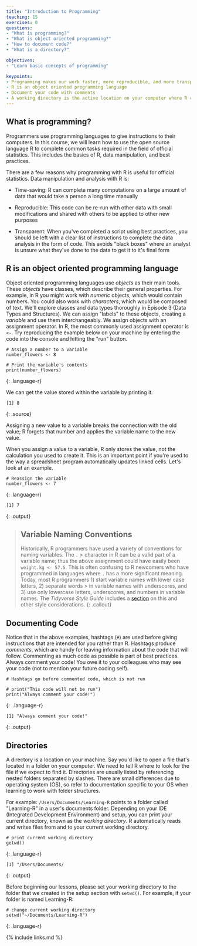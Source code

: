```yaml
---
title: "Introduction to Programming"
teaching: 15
exercises: 0
questions:
- "What is programming?"
- "What is object oriented programming?"
- "How to document code?"
- "What is a directory?"

objectives:
- "Learn basic concepts of programming"

keypoints:
- Programming makes our work faster, more reproducible, and more transparent. 
- R is an object oriented programming language
- Document your code with comments
- A working directory is the active location on your computer where R can read and write files
---
```


## What is programming?

Programmers use programming languages to give instructions to their computers. In this course, we will learn how to use the open source language R to complete common tasks required in the field of official statistics. This includes the basics of R, data manipulation, and best practices. 

There are a few reasons why programming with R is useful for official statistics. Data manipulation and analysis with R is:

* Time-saving: R can complete many computations on a large amount of data that would take a person a long time manually

* Reproducible: This code can be re-run with other data with small modifications and shared with others to be applied to other new purposes

* Transparent: When you've completed a script using best practices, you should be left with a clear list of instructions to complete the data analysis in the form of code. This avoids "black boxes" where an analyst is unsure what they've done to the data to get it to it's final form


## R is an object oriented programming language

Object oriented programming languages use *objects* as their main tools. These *objects* have classes, which describe their general properties. For example, in R you might work with *numeric* objects, which would contain numbers. You could also work with *characters*, which would be composed of text. We'll explore classes and data types thoroughly in Episode 3 (Data Types and Structures). We can assign "labels" to these objects, creating a *variable* and use them interchangeably. We assign objects with an assignment operator. In R, the most commonly used assignment operator is `<-`. Try reproducing the example below on your machine by entering the code into the console and hitting the "run" button. 

~~~
# Assign a number to a variable
number_flowers <- 8

# Print the variable's contents
print(number_flowers)
~~~
{: .language-r}

We can get the value stored within the variable by printing it. 
~~~
[1] 8
~~~
{: .source}

Assigning a new value to a variable breaks the connection with the old value; R forgets that number and applies the variable name to the new value.

When you assign a value to a variable, R only stores the value, not the calculation you used to create it. This is an important point if you're used to the way a spreadsheet program automatically updates linked cells. Let's look at an example.

~~~
# Reassign the variable
number_flowers <- 7
~~~
{: .language-r)


~~~
[1] 7
~~~
{: .output}






> ## Variable Naming Conventions
> Historically, R programmers have used a variety of conventions for naming variables. The `.` > character in R can be a valid part of a variable name; thus the above assignment could have 
> easily been `weight.kg <- 57.5`. This is often confusing to R newcomers who have programmed 
> in languages where `.` has a more significant meaning.
> Today, most R programmers 1) start variable names with lower case letters, 2) separate words > in variable names with underscores, and 3) use only lowercase letters, underscores, and 
> numbers in variable names. The *Tidyverse Style Guide* includes
> a [section](https://style.tidyverse.org/syntax.html) on this and other style considerations.
{: .callout}


## Documenting Code

Notice that in the above examples, hashtags (`#`) are used before giving instructions that are intended for you rather than R. Hashtags produce *comments*, which are handy for leaving information about the code that will follow. Commenting as much code as possible is part of best practices. Always comment your code! You owe it to your colleagues who may see your code (not to mention your future coding self).

~~~
# Hashtags go before commented code, which is not run

# print("This code will not be run")
print("Always comment your code!")
~~~
{: ..language-r}

~~~
[1] "Always comment your code!"
~~~
{: .output}


## Directories

A directory is a location on your machine. Say you'd like to open a file that's located in a folder on your computer. We need to tell R where to look for the file if we expect to find it. Directories are usually listed by referencing nested folders separated by slashes. There are small differences due to operating system (OS), so refer to documentation specific to your OS when learning to work with folder structures. 

For example: `/Users/Documents/Learning-R` points to a folder called "Learning-R" in a user's documents folder. Depending on your IDE (Integrated Development Environment) and setup, you can print your current directory, known as the *working directory*. R automatically reads and writes files from and to your current working directory. 


~~~
# print current working directory 
getwd()
~~~
{: .language-r}

~~~
[1] "/Users/Documents/
~~~
{: .output}

Before beginning our lessons, please set your working directory to the folder that we created in the setup section with `setwd()`. For example, if your folder is named Learning-R:

~~~
# change current working directory 
setwd("~/Documents/Learning-R")
~~~
{: .language-r}

{% include links.md %}

